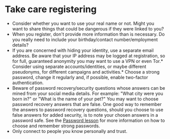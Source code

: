 [Title]: # (Take care registering)
[Difficulty]: # (Beginner)
[Order]: # (1)

# Take care registering 

*   Consider whether you want to use your real name or not. Might you want to share things that could be dangerous if they were linked to you?
*   When you register, don't provide more information than is necessary. Do you really need to include your birthday/contact number/employment details?
*   If you are concerned with hiding your identity, use a separate email address. Be aware that your IP address may be logged at registration, so for full, guaranteed anonymity you may want to use a VPN or even Tor.*   Consider using separate accounts/identities, or maybe different pseudonyms, for different campaigns and activities.*   Choose a strong password, change it regularly and, if possible, enable two-factor authentication.
*   Beware of password recovery/security questions whose answers can be mined from your social media details. For example: "What city were you born in?" or "What is the name of your pet?" You may want to choose password recovery answers that are false. One good way to remember the answers to password recovery questions, should you choose to use false answers for added security, is to note your chosen answers in a password safe. See the [Password lesson](umbrella://lesson/passwords/1) for more information on how to choose and remember strong passwords.
*   Only connect to people you know personally and trust.